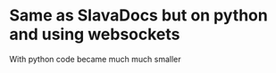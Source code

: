 Same as SlavaDocs but on python and using websockets
===

With python code became much much smaller

